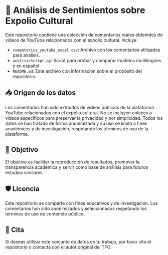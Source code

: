
# 🧠 Análisis de Sentimientos sobre Expolio Cultural

Este repositorio contiene una colección de comentarios reales obtenidos de vídeos de YouTube relacionados con el expolio cultural. Incluye:

- `comentarios_youtube_excel.csv`: Archivo con los comentarios utilizados para análisis.
- `analisisScript.py`: Script para probar y comparar modelos multilingües y en español.
- `README.md`: Este archivo con información sobre el propósito del repositorio.

## 📥 Origen de los datos

Los comentarios han sido extraídos de vídeos públicos de la plataforma YouTube relacionados con el expolio cultural. No se incluyen enlaces a vídeos específicos para preservar la privacidad y por simplicidad. Todos los datos se han tratado de forma anonimizada y su uso se limita a fines académicos y de investigación, respetando los términos de uso de la plataforma.

## 🎯 Objetivo

El objetivo es facilitar la reproducción de resultados, promover la transparencia académica y servir como base de análisis para futuros estudios similares.

## 🛡️ Licencia

Este repositorio se comparte con fines educativos y de investigación. Los comentarios han sido anonimizados y seleccionados respetando los términos de uso de contenido público.

## 🔗 Cita

Si deseas utilizar este conjunto de datos en tu trabajo, por favor cita el repositorio o contacta con el autor original del TFG.
